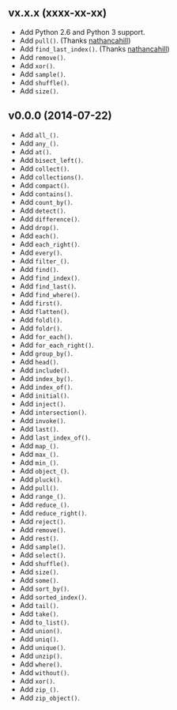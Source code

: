 ## vx.x.x (xxxx-xx-xx)

- Add Python 2.6 and Python 3 support.
- Add `pull()`. (Thanks [nathancahill])
- Add `find_last_index()`. (Thanks [nathancahill])
- Add `remove()`.
- Add `xor()`.
- Add `sample()`.
- Add `shuffle()`.
- Add `size()`.


## v0.0.0 (2014-07-22)

- Add `all_()`.
- Add `any_()`.
- Add `at()`.
- Add `bisect_left()`.
- Add `collect()`.
- Add `collections()`.
- Add `compact()`.
- Add `contains()`.
- Add `count_by()`.
- Add `detect()`.
- Add `difference()`.
- Add `drop()`.
- Add `each()`.
- Add `each_right()`.
- Add `every()`.
- Add `filter_()`.
- Add `find()`.
- Add `find_index()`.
- Add `find_last()`.
- Add `find_where()`.
- Add `first()`.
- Add `flatten()`.
- Add `foldl()`.
- Add `foldr()`.
- Add `for_each()`.
- Add `for_each_right()`.
- Add `group_by()`.
- Add `head()`.
- Add `include()`.
- Add `index_by()`.
- Add `index_of()`.
- Add `initial()`.
- Add `inject()`.
- Add `intersection()`.
- Add `invoke()`.
- Add `last()`.
- Add `last_index_of()`.
- Add `map_()`.
- Add `max_()`.
- Add `min_()`.
- Add `object_()`.
- Add `pluck()`.
- Add `pull()`.
- Add `range_()`.
- Add `reduce_()`.
- Add `reduce_right()`.
- Add `reject()`.
- Add `remove()`.
- Add `rest()`.
- Add `sample()`.
- Add `select()`.
- Add `shuffle()`.
- Add `size()`.
- Add `some()`.
- Add `sort_by()`.
- Add `sorted_index()`.
- Add `tail()`.
- Add `take()`.
- Add `to_list()`.
- Add `union()`.
- Add `uniq()`.
- Add `unique()`.
- Add `unzip()`.
- Add `where()`.
- Add `without()`.
- Add `xor()`.
- Add `zip_()`.
- Add `zip_object()`.


[nathancahill]: https://github.com/nathancahill
